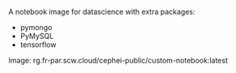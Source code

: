 A notebook image for datascience with extra packages:
- pymongo
- PyMySQL
- tensorflow

Image:
rg.fr-par.scw.cloud/cephei-public/custom-notebook:latest
